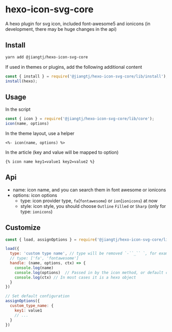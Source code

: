 # hexo-icon-svg-core

A hexo plugin for svg icon, included font-awesome5 and ionicons (in development, there may be huge changes in the api)

## Install

```bash
yarn add @jiangtj/hexo-icon-svg-core
```

If used in themes or plugins, add the following additional content

```js
const { install } = require('@jiangtj/hexo-icon-svg-core/lib/install');
install(hexo);
```

## Usage

In the script

```js
const { icon } = require('@jiangtj/hexo-icon-svg-core/lib/core');
icon(name, options)
```

In the theme layout, use a helper

```ejs
<%- icon(name, options) %>
```

In the article (key and value will be mapped to option)

```njk
{% icon name key1=value1 key2=value2 %}
```

## Api

- name: icon name, and you can search them in font awesome or ionicons
- options: icon options
  - type: icon provider type, `fa`(`fontawesome`) or `ion`(`ionicons`) at now
  - style: icon style, you should choose `Outline` `Filled` or `Sharp` (only for type: `ionicons`)

## Customize

```js
const { load, assignOptions } = require('@jiangtj/hexo-icon-svg-core/lib/core');

load({
  type: 'custom type name', // type will be removed `-``_`` `, for example, this example is the same as `customtypename`
  // type: ['fa', 'fontawesome']
  handle: (name, options, ctx) => {
    console.log(name)
    console.log(options)  // Passed in by the icon method, or default configuration
    console.log(ctx) // In most cases it is a hexo object
  }
})

// Set default configuration
assignOptions({
  custom_type_name: {
    key1: value1
    // ...
  }
})
```


